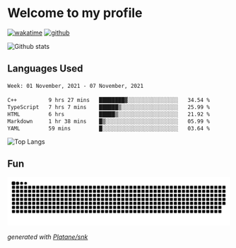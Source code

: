 # Welcome to my profile

[![wakatime](https://wakatime.com/badge/user/82c377cd-a54c-404c-b7df-177b313ca539.svg)](https://wakatime.com/@82c377cd-a54c-404c-b7df-177b313ca539)
[![github](https://img.shields.io/github/followers/xinthose?logo=github&style=plastic)](https://github.com/alanhamlett?tab=followers)

![Github stats](https://github-readme-stats.vercel.app/api?username=xinthose&show_icons=true&theme=radical&count_private=true)

## Languages Used

<!--START_SECTION:waka-->
```text
Week: 01 November, 2021 - 07 November, 2021

C++          9 hrs 27 mins   ████████▓░░░░░░░░░░░░░░░░   34.54 % 
TypeScript   7 hrs 7 mins    ██████▒░░░░░░░░░░░░░░░░░░   25.99 % 
HTML         6 hrs           █████▒░░░░░░░░░░░░░░░░░░░   21.92 % 
Markdown     1 hr 38 mins    █▒░░░░░░░░░░░░░░░░░░░░░░░   05.99 % 
YAML         59 mins         █░░░░░░░░░░░░░░░░░░░░░░░░   03.64 % 
```
<!--END_SECTION:waka-->

![Top Langs](https://github-readme-stats.vercel.app/api/top-langs/?username=xinthose)

## Fun
![github contribution grid snake animation](https://raw.githubusercontent.com/xinthose/xinthose/output/github-contribution-grid-snake.svg)

_generated with [Platane/snk](https://github.com/Platane/snk)_

